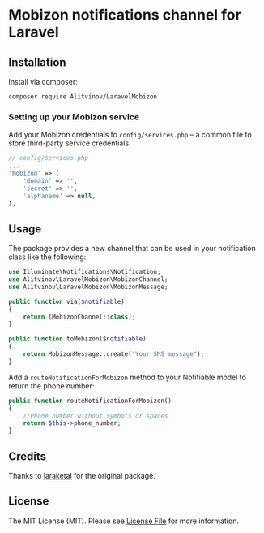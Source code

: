 # Mobizon notifications channel for Laravel

## Installation

Install via composer:
```
composer require Alitvinov/LaravelMobizon
```

### Setting up your Mobizon service
Add your Mobizon credentials to `config/services.php` – a common file to store 
third-party service credentials.

```php
// config/services.php
...
'mobizon' => [
    'domain' => '', 
    'secret' => '',
    'alphaname' => null,
],
```

## Usage

The package provides a new channel that can be used in your notification class like the following:

```php
use Illuminate\Notifications\Notification;
use Alitvinov\LaravelMobizon\MobizonChannel;
use Alitvinov\LaravelMobizon\MobizonMessage;

public function via($notifiable)
{
    return [MobizonChannel::class];
}

public function toMobizon($notifiable)
{
    return MobizonMessage::create("Your SMS message");
}
```  

Add a `routeNotificationForMobizon` method to your Notifiable model to return the phone number:  

```php
public function routeNotificationForMobizon()
{
    //Phone number without symbols or spaces
    return $this->phone_number;
}
```    

## Credits

Thanks to [laraketai](https://github.com/laraketai) for the original package.

## License

The MIT License (MIT). Please see [License File](LICENSE.md) for more information.
